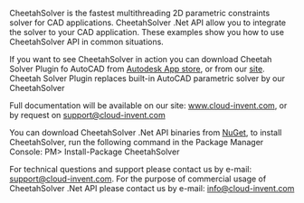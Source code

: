 CheetahSolver is the fastest multithreading 2D parametric constraints solver for CAD applications. CheetahSolver .Net API allow you to integrate the solver to your CAD application. These examples show you how to use CheetahSolver API in common situations.

If you want to see CheetahSolver in action you can download Cheetah Solver Plugin fo AutoCAD from <a href="https://apps.autodesk.com/ACD/en/Detail/Index?id=appstore.exchange.autodesk.com%3acheetahsolver_windows32and64%3aen">Autodesk App store</a>, or from our <a href="http://www.cloud-invent.com/download">site</a>. Cheetah Solver Plugin replaces built-in AutoCAD parametric solver by our CheetahSolver

Full documentation will be available on our site: www.cloud-invent.com, or by request on support@cloud-invent.com

You can download CheetahSolver .Net API binaries from <a href="https://www.nuget.org/packages/CheetahSolver/">NuGet</a>, to install CheetahSolver, run the following command in the Package Manager Console: PM> Install-Package CheetahSolver

For technical questions and support please contact us by e-mail: support@cloud-invent.com. For the purpose of commercial usage of CheetahSolver .Net API please contact us by e-mail: info@cloud-invent.com
